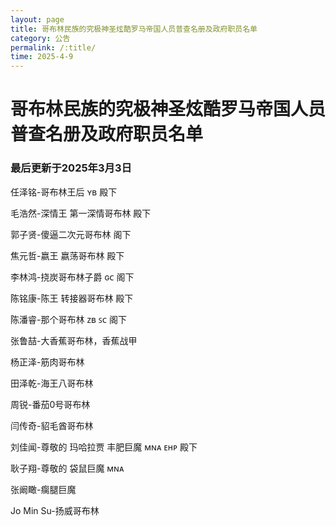 ```yaml
---
layout: page
title: 哥布林民族的究极神圣炫酷罗马帝国人员普查名册及政府职员名单
category: 公告
permalink: /:title/
time: 2025-4-9
---
```

# 哥布林民族的究极神圣炫酷罗马帝国人员普查名册及政府职员名单

### 最后更新于2025年3月3日

任泽铭-哥布林王后 ʏʙ 殿下

毛浩然-深情王 第一深情哥布林 殿下

郭子贤-傻逼二次元哥布林 阁下

焦元哲-嬴王 嬴荡哥布林 殿下

李林鸿-挠炭哥布林子爵 ɢᴄ 阁下

陈铭康-陈王 转接器哥布林 殿下

陈潘睿-那个哥布林 ᴢʙ ꜱᴄ 阁下

张鲁喆-大香蕉哥布林，香蕉战甲

杨正泽-筋肉哥布林

田泽乾-海王八哥布林

周锐-番茄0号哥布林

闫传奇-貂毛酋哥布林

刘佳闻-尊敬的 玛哈拉贾 丰肥巨魔 ᴍɴᴀ ᴇʜᴘ 殿下

耿子翔-尊敬的 袋鼠巨魔 ᴍɴᴀ

张阚瞰-瘸腿巨魔

Jo Min Su-扬威哥布林